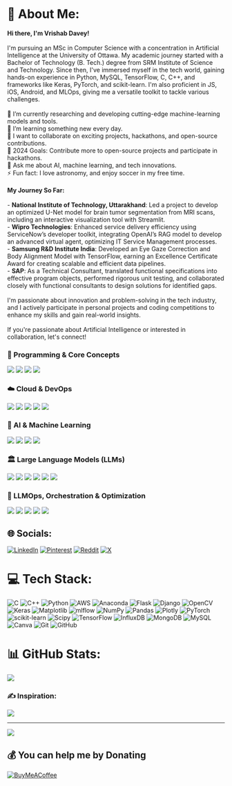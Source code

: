 # 💫 About Me:
**Hi there, I'm Vrishab Davey!**  <br><br>I'm pursuing an MSc in Computer Science with a concentration in Artificial Intelligence at the University of Ottawa. My academic journey started with a Bachelor of Technology (B. Tech.) degree from SRM Institute of Science and Technology. Since then, I've immersed myself in the tech world, gaining hands-on experience in Python, MySQL, TensorFlow, C, C++, and frameworks like Keras, PyTorch, and scikit-learn. I'm also proficient in JS, iOS, Android, and MLOps, giving me a versatile toolkit to tackle various challenges.<br><br>🔭 I’m currently researching and developing cutting-edge machine-learning models and tools.<br>🌱 I’m learning something new every day.<br>👯 I want to collaborate on exciting projects, hackathons, and open-source contributions.<br>🥅 2024 Goals: Contribute more to open-source projects and participate in hackathons.<br>💬 Ask me about AI, machine learning, and tech innovations.<br>⚡ Fun fact: I love astronomy, and enjoy soccer in my free time.<br><br>**My Journey So Far:**<br><br>- **National Institute of Technology, Uttarakhand**: Led a project to develop an optimized U-Net model for brain tumor segmentation from MRI scans, including an interactive visualization tool with Streamlit.<br>- **Wipro Technologies**: Enhanced service delivery efficiency using ServiceNow’s developer toolkit, integrating OpenAI’s RAG model to develop an advanced virtual agent, optimizing IT Service Management processes.<br>- **Samsung R&D Institute India**: Developed an Eye Gaze Correction and Body Alignment Model with TensorFlow, earning an Excellence Certificate Award for creating scalable and efficient data pipelines.<br>- **SAP**: As a Technical Consultant, translated functional specifications into effective program objects, performed rigorous unit testing, and collaborated closely with functional consultants to design solutions for identified gaps.<br><br>I'm passionate about innovation and problem-solving in the tech industry, and I actively participate in personal projects and coding competitions to enhance my skills and gain real-world insights.<br><br>If you're passionate about Artificial Intelligence or interested in collaboration, let's connect!

### 🔹 Programming & Core Concepts  
 <p align="left">
   <img src="https://img.shields.io/badge/Python-3776AB?style=for-the-badge&logo=python&logoColor=white" />
   <img src="https://img.shields.io/badge/Flask-000000?style=for-the-badge&logo=flask&logoColor=white" />
   <img src="https://img.shields.io/badge/SQL-4479A1?style=for-the-badge&logo=mysql&logoColor=white" />
   <img src="https://img.shields.io/badge/Vector%20DB-005571?style=for-the-badge&logo=redis&logoColor=white" />
 </p>
 
 ### ☁️ Cloud & DevOps  
 <p align="left">
   <img src="https://img.shields.io/badge/AWS-232F3E?style=for-the-badge&logo=amazon-aws&logoColor=white" />
   <img src="https://img.shields.io/badge/Google%20Cloud-4285F4?style=for-the-badge&logo=google-cloud&logoColor=white" />
   <img src="https://img.shields.io/badge/Azure-0078D4?style=for-the-badge&logo=microsoft-azure&logoColor=white" />
   <img src="https://img.shields.io/badge/Docker-2496ED?style=for-the-badge&logo=docker&logoColor=white" />
   <img src="https://img.shields.io/badge/Kubernetes-326CE5?style=for-the-badge&logo=kubernetes&logoColor=white" />
 </p>
 
 ### 🤖 AI & Machine Learning  
 <p align="left">
   <img src="https://img.shields.io/badge/Machine%20Learning-FF6F00?style=for-the-badge&logo=mlflow&logoColor=white" />
   <img src="https://img.shields.io/badge/Deep%20Learning-FF0000?style=for-the-badge&logo=pytorch&logoColor=white" />
   <img src="https://img.shields.io/badge/TensorFlow-FF6F00?style=for-the-badge&logo=tensorflow&logoColor=white" />
   <img src="https://img.shields.io/badge/PyTorch-EE4C2C?style=for-the-badge&logo=pytorch&logoColor=white" />
 </p>
 
 ### 🏛️ Large Language Models (LLMs)  
 <p align="left">
   <img src="https://img.shields.io/badge/GPT-005571?style=for-the-badge&logo=openai&logoColor=white" />
   <img src="https://img.shields.io/badge/BERT-1F425F?style=for-the-badge&logo=google&logoColor=white" />
   <img src="https://img.shields.io/badge/LLaMA-FF4500?style=for-the-badge&logo=meta&logoColor=white" />
   <img src="https://img.shields.io/badge/LangChain-000000?style=for-the-badge&logo=chain&logoColor=white" />
   <img src="https://img.shields.io/badge/CrewAI-FFAA00?style=for-the-badge&logo=ai&logoColor=white" />
   <img src="https://img.shields.io/badge/SwarmAI-660066?style=for-the-badge&logo=ai&logoColor=white" />
 </p>
 
 ### 🎯 LLMOps, Orchestration & Optimization  
 <p align="left">
   <img src="https://img.shields.io/badge/LLMOps-000000?style=for-the-badge&logo=mlflow&logoColor=white" />
   <img src="https://img.shields.io/badge/MLflow-0194E2?style=for-the-badge&logo=mlflow&logoColor=white" />
   <img src="https://img.shields.io/badge/Airflow-017CEE?style=for-the-badge&logo=apache-airflow&logoColor=white" />
   <img src="https://img.shields.io/badge/Orchestration-3399FF?style=for-the-badge&logo=kubernetes&logoColor=white" />
   <img src="https://img.shields.io/badge/Cost%20Optimization-FF8800?style=for-the-badge&logo=dollar&logoColor=white" />
 </p>

## 🌐 Socials:
[![LinkedIn](https://img.shields.io/badge/LinkedIn-%230077B5.svg?logo=linkedin&logoColor=white)](https://www.linkedin.com/in/vrishab-davey/) [![Pinterest](https://img.shields.io/badge/Pinterest-%23E60023.svg?logo=Pinterest&logoColor=white)](https://pinterest.com/https://in.pinterest.com/vrishabdavey/) [![Reddit](https://img.shields.io/badge/Reddit-%23FF4500.svg?logo=Reddit&logoColor=white)](https://reddit.com/user/https://www.reddit.com/user/One-Rock-1692/) [![X](https://img.shields.io/badge/X-black.svg?logo=X&logoColor=white)](https://x.com/Vrishab_20) 

# 💻 Tech Stack:
![C](https://img.shields.io/badge/c-%2300599C.svg?style=flat&logo=c&logoColor=white) ![C++](https://img.shields.io/badge/c++-%2300599C.svg?style=flat&logo=c%2B%2B&logoColor=white) ![Python](https://img.shields.io/badge/python-3670A0?style=flat&logo=python&logoColor=ffdd54) ![AWS](https://img.shields.io/badge/AWS-%23FF9900.svg?style=flat&logo=amazon-aws&logoColor=white) ![Anaconda](https://img.shields.io/badge/Anaconda-%2344A833.svg?style=flat&logo=anaconda&logoColor=white) ![Flask](https://img.shields.io/badge/flask-%23000.svg?style=flat&logo=flask&logoColor=white) ![Django](https://img.shields.io/badge/django-%23092E20.svg?style=flat&logo=django&logoColor=white) ![OpenCV](https://img.shields.io/badge/opencv-%23white.svg?style=flat&logo=opencv&logoColor=white) ![Keras](https://img.shields.io/badge/Keras-%23D00000.svg?style=flat&logo=Keras&logoColor=white) ![Matplotlib](https://img.shields.io/badge/Matplotlib-%23ffffff.svg?style=flat&logo=Matplotlib&logoColor=black) ![mlflow](https://img.shields.io/badge/mlflow-%23d9ead3.svg?style=flat&logo=numpy&logoColor=blue) ![NumPy](https://img.shields.io/badge/numpy-%23013243.svg?style=flat&logo=numpy&logoColor=white) ![Pandas](https://img.shields.io/badge/pandas-%23150458.svg?style=flat&logo=pandas&logoColor=white) ![Plotly](https://img.shields.io/badge/Plotly-%233F4F75.svg?style=flat&logo=plotly&logoColor=white) ![PyTorch](https://img.shields.io/badge/PyTorch-%23EE4C2C.svg?style=flat&logo=PyTorch&logoColor=white) ![scikit-learn](https://img.shields.io/badge/scikit--learn-%23F7931E.svg?style=flat&logo=scikit-learn&logoColor=white) ![Scipy](https://img.shields.io/badge/SciPy-%230C55A5.svg?style=flat&logo=scipy&logoColor=%white) ![TensorFlow](https://img.shields.io/badge/TensorFlow-%23FF6F00.svg?style=flat&logo=TensorFlow&logoColor=white) ![InfluxDB](https://img.shields.io/badge/InfluxDB-22ADF6?style=flat&logo=InfluxDB&logoColor=white) ![MongoDB](https://img.shields.io/badge/MongoDB-%234ea94b.svg?style=flat&logo=mongodb&logoColor=white) ![MySQL](https://img.shields.io/badge/mysql-4479A1.svg?style=flat&logo=mysql&logoColor=white) ![Canva](https://img.shields.io/badge/Canva-%2300C4CC.svg?style=flat&logo=Canva&logoColor=white) ![Git](https://img.shields.io/badge/git-%23F05033.svg?style=flat&logo=git&logoColor=white) ![GitHub](https://img.shields.io/badge/github-%23121011.svg?style=flat&logo=github&logoColor=white)
# 📊 GitHub Stats:
![](https://github-readme-stats.vercel.app/api/top-langs/?username=Vrishab20&theme=blue_navy&hide_border=true&include_all_commits=true&count_private=false&layout=compact)

### ✍️ Inspiration:
![](https://quotes-github-readme.vercel.app/api?type=vetical&theme=gruvbox)

---
[![](https://visitcount.itsvg.in/api?id=Vrishab20&label=Profile%20Views&color=6&icon=3&pretty=true)](https://visitcount.itsvg.in)

  ## 💰 You can help me by Donating
  [![BuyMeACoffee](https://img.shields.io/badge/Buy%20Me%20a%20Coffee-ffdd00?style=for-the-badge&logo=buy-me-a-coffee&logoColor=black)](https://buymeacoffee.com/https://www.buymeacoffee.com/vrishabdavey) 

  
<!-- Proudly created with GPRM ( https://gprm.itsvg.in ) -->
